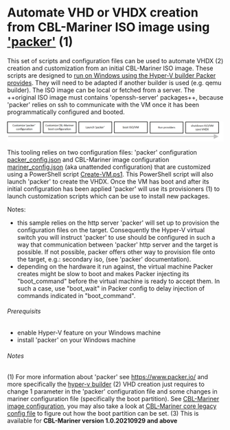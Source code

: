 # Automate VHD or VHDX creation from CBL-Mariner ISO image using ['packer']( https://www.packer.io/) (1)
This set of scripts and configuration files can be used to automate VHDX (2) creation and customization from an initial CBL-Mariner ISO image. These scripts are designed to <u>run on Windows using the Hyper-V builder Packer provides</u>. They will need to be adapted if another builder is used (e.g. qemu builder).
The ISO image can be local or fetched from a server. The ++original ISO image must contains 'openssh-server' packages++, because 'packer' relies on ssh to communicate with the VM once it has been programmatically configured and booted.

![](PackerFlow.png)

This tooling relies on two configuration files: 'packer' configuration [packer_config.json](https://github.com/microsoft/CBL-MarinerDemo/blob/main/imaging-from-packer/packer_config.json) and CBL-Mariner image configuration [mariner_config.json](https://github.com/microsoft/CBL-MarinerDemo/blob/main/imaging-from-packer/mariner_config.json) (aka unattended configuration) that are customized using a PowerShell script [Create-VM.ps1](https://github.com/microsoft/CBL-MarinerDemo/blob/main/imaging-from-packer/Create-VM.ps1). This PowerShell script will also launch 'packer' to create the VHDX. Once the VM has boot and after its initial configuration has been applied 'packer' will use its provisioners (1) to launch customization scripts which can be use to install new packages. 

Notes:
- this sample relies on the http server 'packer' will set up to provision the configuration files on the target. Consequently the Hyper-V virtual switch you will instruct 'packer' to use should be configured in such a way that communication between 'packer' http server and the target is possible. If not possible, packer offers other way to provision file onto the target, e.g.: secondary iso, (see 'packer' documentation).
- depending on the hardware it run against, the virtual machine Packer creates might be slow to boot and makes Packer injecting its "boot_command" before the virtual machine is ready to accept them. In such a case, use "boot_wait" in Packer config to delay injection of commands indicated in "boot_command".

###### Prerequisits
- enable Hyper-V feature on your Windows machine
- install 'packer' on your Windows machine

###### Notes
(1) For more information about 'packer' see https://www.packer.io/ and more specifically the [hyper-v builder](https://www.packer.io/docs/builders/hyperv/iso)
(2) VHD creation just requires to change 1 parameter in the 'packer' configuration file and some changes in mariner configuration file (specifically the boot partition).
See [CBL-Mariner image configuration](https://github.com/microsoft/CBL-Mariner/blob/1.0/toolkit/docs/formats/imageconfig.md), you may also take a look at [CBL-Mariner core legacy config file](https://github.com/microsoft/CBL-Mariner/blob/1.0/toolkit/imageconfigs/core-legacy.json) to figure out how the boot partition can be set.
(3) This is available for **CBL-Mariner version 1.0.20210929 and above**

